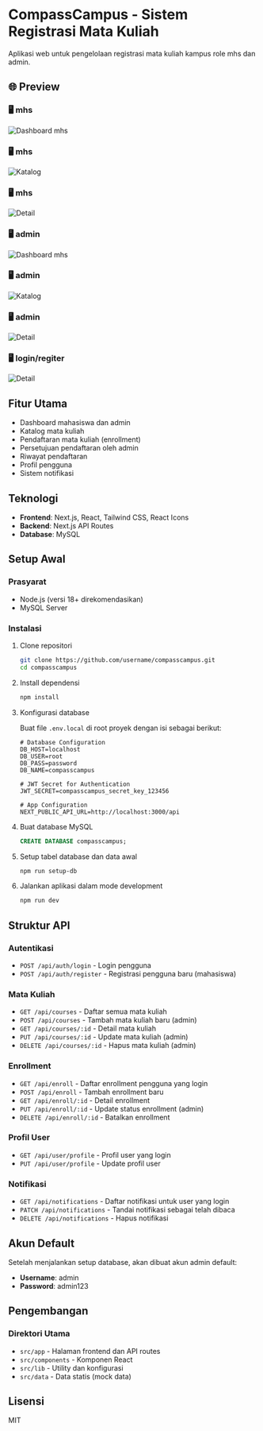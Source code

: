 # CompassCampus - Sistem Registrasi Mata Kuliah

Aplikasi web untuk pengelolaan registrasi mata kuliah kampus role mhs dan admin.

## 🌐 Preview

### 🖥️ mhs
![Dashboard mhs](https://raw.githubusercontent.com/val-Antonius/compascampussv2/main/public/preview1.png)

### 🖥️ mhs
![Katalog](https://raw.githubusercontent.com/val-Antonius/compascampussv2/main/public/preview2.png)

### 🖥️ mhs
![Detail](https://raw.githubusercontent.com/val-Antonius/compascampussv2/main/public/preview3.png)

### 🖥️ admin
![Dashboard mhs](https://raw.githubusercontent.com/val-Antonius/compascampussv2/main/public/preview4.png)

### 🖥️ admin
![Katalog](https://raw.githubusercontent.com/val-Antonius/compascampussv2/main/public/preview5.png)

### 🖥️ admin
![Detail](https://raw.githubusercontent.com/val-Antonius/compascampussv2/main/public/preview6.png)

### 🖥️ login/regiter
![Detail](https://raw.githubusercontent.com/val-Antonius/compascampussv2/main/public/preview7.png)


## Fitur Utama

- Dashboard mahasiswa dan admin
- Katalog mata kuliah
- Pendaftaran mata kuliah (enrollment)
- Persetujuan pendaftaran oleh admin
- Riwayat pendaftaran
- Profil pengguna
- Sistem notifikasi

## Teknologi

- **Frontend**: Next.js, React, Tailwind CSS, React Icons
- **Backend**: Next.js API Routes
- **Database**: MySQL

## Setup Awal

### Prasyarat

- Node.js (versi 18+ direkomendasikan)
- MySQL Server

### Instalasi

1. Clone repositori
   ```bash
   git clone https://github.com/username/compasscampus.git
   cd compasscampus
   ```

2. Install dependensi
   ```bash
   npm install
   ```

3. Konfigurasi database

   Buat file `.env.local` di root proyek dengan isi sebagai berikut:
   ```
   # Database Configuration
   DB_HOST=localhost
   DB_USER=root
   DB_PASS=password
   DB_NAME=compasscampus

   # JWT Secret for Authentication
   JWT_SECRET=compasscampus_secret_key_123456

   # App Configuration
   NEXT_PUBLIC_API_URL=http://localhost:3000/api
   ```

4. Buat database MySQL
   ```sql
   CREATE DATABASE compasscampus;
   ```

5. Setup tabel database dan data awal
   ```bash
   npm run setup-db
   ```

6. Jalankan aplikasi dalam mode development
   ```bash
   npm run dev
   ```

## Struktur API

### Autentikasi

- `POST /api/auth/login` - Login pengguna
- `POST /api/auth/register` - Registrasi pengguna baru (mahasiswa)

### Mata Kuliah

- `GET /api/courses` - Daftar semua mata kuliah
- `POST /api/courses` - Tambah mata kuliah baru (admin)
- `GET /api/courses/:id` - Detail mata kuliah
- `PUT /api/courses/:id` - Update mata kuliah (admin)
- `DELETE /api/courses/:id` - Hapus mata kuliah (admin)

### Enrollment

- `GET /api/enroll` - Daftar enrollment pengguna yang login
- `POST /api/enroll` - Tambah enrollment baru
- `GET /api/enroll/:id` - Detail enrollment
- `PUT /api/enroll/:id` - Update status enrollment (admin)
- `DELETE /api/enroll/:id` - Batalkan enrollment

### Profil User

- `GET /api/user/profile` - Profil user yang login
- `PUT /api/user/profile` - Update profil user

### Notifikasi

- `GET /api/notifications` - Daftar notifikasi untuk user yang login
- `PATCH /api/notifications` - Tandai notifikasi sebagai telah dibaca
- `DELETE /api/notifications` - Hapus notifikasi

## Akun Default

Setelah menjalankan setup database, akan dibuat akun admin default:

- **Username**: admin
- **Password**: admin123

## Pengembangan

### Direktori Utama

- `src/app` - Halaman frontend dan API routes
- `src/components` - Komponen React
- `src/lib` - Utility dan konfigurasi
- `src/data` - Data statis (mock data)

## Lisensi

MIT
